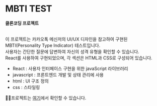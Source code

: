 
<h1>MBTI TEST</h1> 

<b>클론코딩 프로젝트</b>
<br></br>

이 프로젝트는 카카오톡 메신저의 UI/UX 디자인을 참고하여 구현된 MBTI(Personality Type Indicator) 테스트입니다. <br>
사용자는 간단한 질문에 답변하여 자신의 성격 유형을 확인할 수 있습니다.<br>
React를 사용하여 구현되었으며, 각 섹션은 HTML과 CSS로 구성되어 있습니다.

- React : 사용자 인터페이스 구현을 위한 javaScript 라이브러리 <br>
- javascript : 프론트엔드 개발 및 상태 관리에 사용 <br>
- html : UI 구조 정의 <br>
- css : 스타일링

🎀💌프로젝트는 [여기](https://sooani.github.io/mbtitest/)에서 확인할 수 있습니다.  
